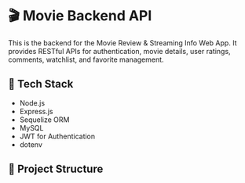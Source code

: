 # 🎬 Movie Backend API

This is the backend for the Movie Review & Streaming Info Web App. It provides RESTful APIs for authentication, movie details, user ratings, comments, watchlist, and favorite management.

## 🚀 Tech Stack

- Node.js
- Express.js
- Sequelize ORM
- MySQL
- JWT for Authentication
- dotenv

## 📁 Project Structure

